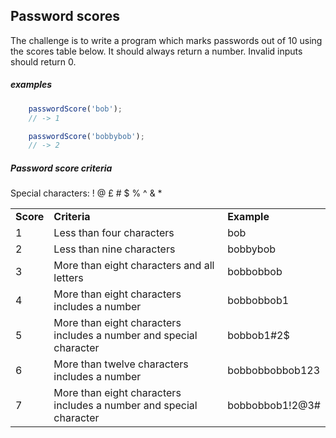 ## Password scores

The challenge is to write a program which marks passwords out of 10 using the scores table below. It should always return a number. Invalid inputs should return 0.

##### examples

```javascript
    passwordScore('bob');
    // -> 1
```

```javascript
    passwordScore('bobbybob');
    // -> 2
```

##### Password score criteria

Special characters: ! @ £ # $ % ^ & *

<table>
    <tbody>
    <tr>
        <td><strong>Score</strong></td>
        <td><strong>Criteria</strong></td>
        <td><strong>Example</strong></td>
        </tr>
    <tr>
        <td>1</td>
        <td>Less than four characters</td>
        <td>bob</td>
    </tr>
    <tr>
        <td>2</td>
        <td>Less than nine characters</td>
        <td>bobbybob</td>
    </tr>
    <tr>
        <td>3</td>
        <td>More than eight characters and all letters</td>
        <td>bobbobbob</td>
    </tr>
    <tr>
        <td>4</td>
        <td>More than eight characters includes a number</td>
        <td>bobbobbob1</td>
    </tr>
    <tr>
        <td>5</td>
        <td>More than eight characters includes a number and special character</td>
        <td>bobbob1#2$</td>
    </tr>
    <tr>
        <td>6</td>
        <td>More than twelve characters includes a number</td>
        <td>bobbobbobbob123</td>
    </tr>
    <tr>
        <td>7</td>
        <td>More than eight characters includes a number and special character</td>
        <td>bobbobbob1!2@3#</td>
    </tr>
    </tbody>
</table>